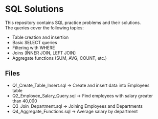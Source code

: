 # SQL Solutions

This repository contains SQL practice problems and their solutions.  
The queries cover the following topics:
- Table creation and insertion
- Basic SELECT queries
- Filtering with WHERE
- Joins (INNER JOIN, LEFT JOIN)
- Aggregate functions (SUM, AVG, COUNT, etc.)

## Files
- Q1_Create_Table_Insert.sql → Create and insert data into Employees table
- Q2_Employee_Salary_Query.sql → Find employees with salary greater than 40,000
- Q3_Join_Department.sql → Joining Employees and Departments
- Q4_Aggregate_Functions.sql → Average salary by department
